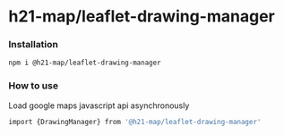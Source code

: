 # h21-map/leaflet-drawing-manager

### Installation
```bash
npm i @h21-map/leaflet-drawing-manager
```
### How to use
Load google maps javascript api asynchronously
```bash
import {DrawingManager} from '@h21-map/leaflet-drawing-manager'
```
